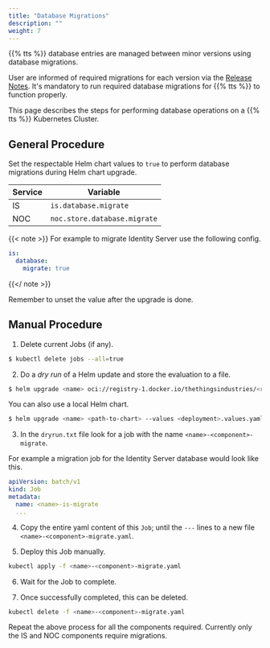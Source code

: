 ```yaml
---
title: "Database Migrations"
description: ""
weight: 7
---
```


{{% tts %}} database entries are managed between minor versions using database migrations.

User are informed of required migrations for each version via the [Release Notes](https://www.thethingsindustries.com/docs/whats-new/). It's mandatory to run required database migrations for {{% tts %}} to function properly.

This page describes the steps for performing database operations on a {{% tts %}} Kubernetes Cluster.

<!--more-->

## General Procedure

Set the respectable Helm chart values to `true` to perform database migrations during Helm chart upgrade.

| Service | Variable                     |
| ------- | ---------------------------- |
| IS      | `is.database.migrate`        |
| NOC     | `noc.store.database.migrate` |

{{< note >}}
For example to migrate Identity Server use the following config.

```yaml
is:
  database:
    migrate: true
```

{{</ note >}}

Remember to unset the value after the upgrade is done.

## Manual Procedure

1. Delete current Jobs (if any).

```bash
$ kubectl delete jobs --all=true
```

2. Do a _dry run_ of a Helm update and store the evaluation to a file.

```bash
$ helm upgrade <name> oci://registry-1.docker.io/thethingsindustries/<repo> --version <version> --values <deployment>.values.yaml --dry-run --debug > dryrun.txt
```

You can also use a local Helm chart.

```bash
$ helm upgrade <name> <path-to-chart> --values <deployment>.values.yaml --dry-run --debug > dryrun.txt
```

3. In the `dryrun.txt` file look for a job with the name `<name>-<component>-migrate`.

For example a migration job for the Identity Server database would look like this.

```yaml
apiVersion: batch/v1
kind: Job
metadata:
  name: <name>-is-migrate
  ...
```

4. Copy the entire yaml content of this `Job`; until the `---` lines to a new file `<name>-<component>-migrate.yaml`.

5. Deploy this Job manually.

```bash
kubectl apply -f <name>-<component>-migrate.yaml
```

6. Wait for the Job to complete.

7. Once successfully completed, this can be deleted.

```bash
kubectl delete -f <name>-<component>-migrate.yaml
```

Repeat the above process for all the components required. Currently only the IS and NOC components require migrations.
